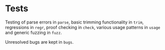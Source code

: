 # Tests

Testing of parse errors in `parse`, basic trimming functionality in `trim`,
regressions in `regr`, proof checking in `check`, various usage patterns in
`usage` and generic fuzzing in `fuzz`.

Unresolved bugs are kept in `bugs`.
